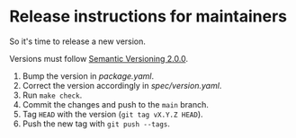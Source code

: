 # Release instructions for maintainers

So it's time to release a new version.

Versions must follow [Semantic Versioning 2.0.0][].

1. Bump the version in _package.yaml_.
2. Correct the version accordingly in _spec/version.yaml_.
3. Run `make check`.
4. Commit the changes and push to the `main` branch.
5. Tag `HEAD` with the version (`git tag vX.Y.Z HEAD`).
6. Push the new tag with `git push --tags`.

[Semantic Versioning 2.0.0]: https://semver.org/spec/v2.0.0.html
